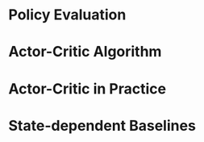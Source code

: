 # Policy Evaluation

# Actor-Critic Algorithm

# Actor-Critic in Practice

# State-dependent Baselines

